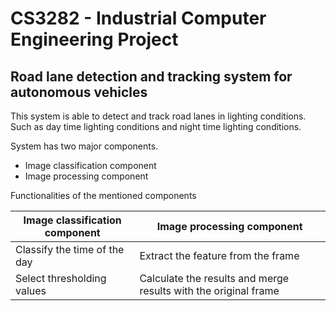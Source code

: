 # CS3282 - Industrial Computer Engineering Project

## Road lane detection and tracking system for autonomous vehicles

This system is able to detect and track road lanes in lighting conditions. Such as day time lighting conditions and night time lighting conditions.

System has two major components.

* Image classification component
* Image processing component

Functionalities of the mentioned components

Image classification component | Image processing component
------------------------------ | --------------------------
Classify the time of the day   | Extract the feature from the frame
Select thresholding values     | Calculate the results and merge results with the original frame
